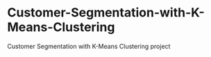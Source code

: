 # Customer-Segmentation-with-K-Means-Clustering
Customer Segmentation with K-Means Clustering project
